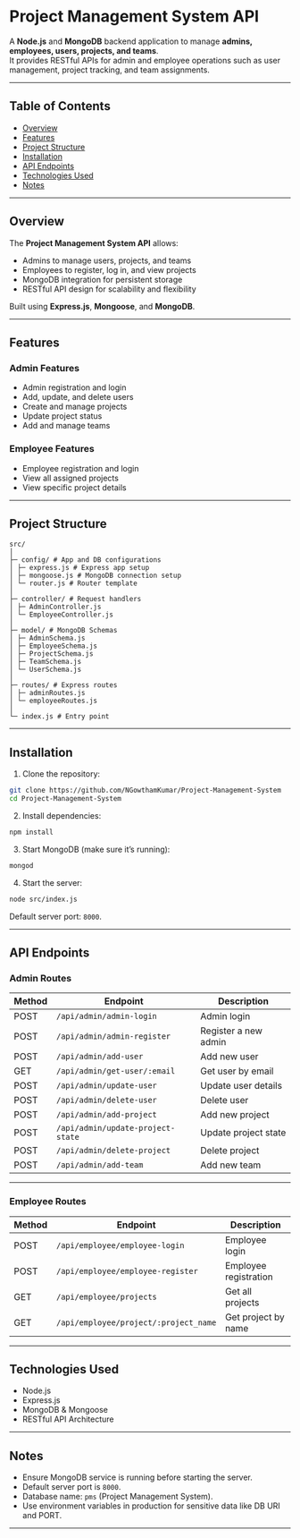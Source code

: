 # Project Management System API

A **Node.js** and **MongoDB** backend application to manage **admins, employees, users, projects, and teams**.  
It provides RESTful APIs for admin and employee operations such as user management, project tracking, and team assignments.

---

## Table of Contents

- [Overview](#overview)  
- [Features](#features)  
- [Project Structure](#project-structure)  
- [Installation](#installation)  
- [API Endpoints](#api-endpoints)  
- [Technologies Used](#technologies-used)  
- [Notes](#notes)  

---

## Overview

The **Project Management System API** allows:

- Admins to manage users, projects, and teams  
- Employees to register, log in, and view projects  
- MongoDB integration for persistent storage  
- RESTful API design for scalability and flexibility  

Built using **Express.js**, **Mongoose**, and **MongoDB**.

---

## Features

### Admin Features
- Admin registration and login  
- Add, update, and delete users  
- Create and manage projects  
- Update project status  
- Add and manage teams  

### Employee Features
- Employee registration and login  
- View all assigned projects  
- View specific project details  

---

## Project Structure

```
src/
│
├─ config/ # App and DB configurations
│ ├─ express.js # Express app setup
│ ├─ mongoose.js # MongoDB connection setup
│ └─ router.js # Router template
│
├─ controller/ # Request handlers
│ ├─ AdminController.js
│ └─ EmployeeController.js
│
├─ model/ # MongoDB Schemas
│ ├─ AdminSchema.js
│ ├─ EmployeeSchema.js
│ ├─ ProjectSchema.js
│ ├─ TeamSchema.js
│ └─ UserSchema.js
│
├─ routes/ # Express routes
│ ├─ adminRoutes.js
│ └─ employeeRoutes.js
│
└─ index.js # Entry point

```

---

## Installation

1. Clone the repository:

```bash
git clone https://github.com/NGowthamKumar/Project-Management-System
cd Project-Management-System
```

2. Install dependencies:

```bash
npm install
```

3. Start MongoDB (make sure it’s running):

```bash
mongod
```

4. Start the server:

```bash
node src/index.js
```

Default server port: `8000`.

---

## API Endpoints

### Admin Routes

| Method | Endpoint | Description |
|--------|-----------|-------------|
| POST   | `/api/admin/admin-login`            | Admin login |
| POST   | `/api/admin/admin-register`         | Register a new admin |
| POST   | `/api/admin/add-user`               | Add new user |
| GET    | `/api/admin/get-user/:email`        | Get user by email |
| POST   | `/api/admin/update-user`            | Update user details |
| POST   | `/api/admin/delete-user`            | Delete user |
| POST   | `/api/admin/add-project`            | Add new project |
| POST   | `/api/admin/update-project-state`   | Update project state |
| POST   | `/api/admin/delete-project`         | Delete project |
| POST   | `/api/admin/add-team`               | Add new team |

---

### Employee Routes

| Method | Endpoint | Description |
|--------|-----------|-------------|
| POST   | `/api/employee/employee-login`      | Employee login |
| POST   | `/api/employee/employee-register`   | Employee registration |
| GET    | `/api/employee/projects`            | Get all projects |
| GET    | `/api/employee/project/:project_name` | Get project by name |

---

## Technologies Used

- Node.js  
- Express.js  
- MongoDB & Mongoose  
- RESTful API Architecture  

---

## Notes

- Ensure MongoDB service is running before starting the server.  
- Default server port is `8000`.  
- Database name: `pms` (Project Management System).  
- Use environment variables in production for sensitive data like DB URI and PORT.

---
